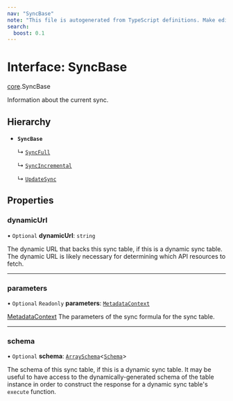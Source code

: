 ```yaml
---
nav: "SyncBase"
note: "This file is autogenerated from TypeScript definitions. Make edits to the comments in the TypeScript file and then run `make docs` to regenerate this file."
search:
  boost: 0.1
---
```

# Interface: SyncBase

[core](../modules/core.md).SyncBase

Information about the current sync.

## Hierarchy

- **`SyncBase`**

  ↳ [`SyncFull`](core.SyncFull.md)

  ↳ [`SyncIncremental`](core.SyncIncremental.md)

  ↳ [`UpdateSync`](core.UpdateSync.md)

## Properties

### dynamicUrl

• `Optional` **dynamicUrl**: `string`

The dynamic URL that backs this sync table, if this is a dynamic sync table.
The dynamic URL is likely necessary for determining which API resources to fetch.

___

### parameters

• `Optional` `Readonly` **parameters**: [`MetadataContext`](../types/core.MetadataContext.md)

[MetadataContext](../types/core.MetadataContext.md) The parameters of the sync formula for the sync table.

___

### schema

• `Optional` **schema**: [`ArraySchema`](core.ArraySchema.md)<[`Schema`](../types/core.Schema.md)\>

The schema of this sync table, if this is a dynamic sync table. It may be useful to have
access to the dynamically-generated schema of the table instance in order to construct
the response for a dynamic sync table's `execute` function.
